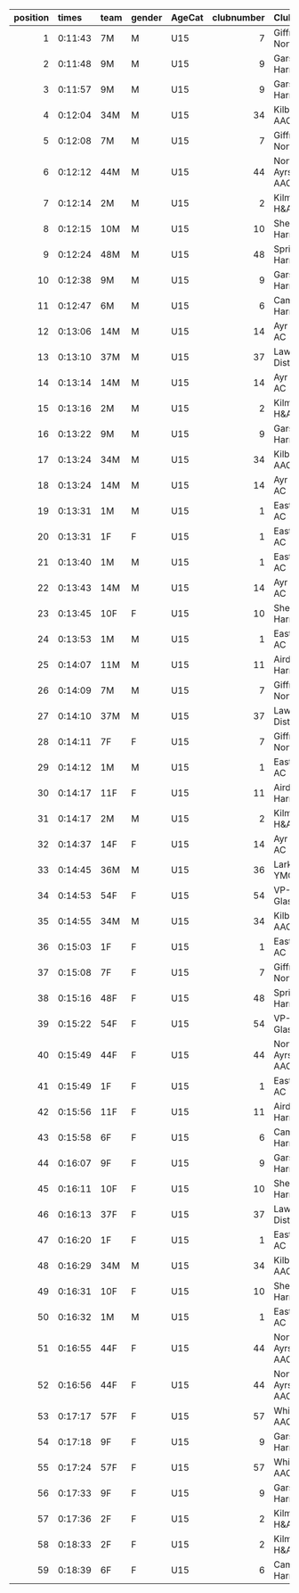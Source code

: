 |   position | times   | team   | gender   | AgeCat   |   clubnumber | Club name            | Website                                    |
|-----------:|:--------|:-------|:---------|:---------|-------------:|:---------------------|:-------------------------------------------|
|          1 | 0:11:43 | 7M     | M        | U15      |            7 | Giffnock North AC    | https://www.giffnocknorth.co.uk/           |
|          2 | 0:11:48 | 9M     | M        | U15      |            9 | Garscube Harriers    | https://www.garscubeharriers.org.uk/       |
|          3 | 0:11:57 | 9M     | M        | U15      |            9 | Garscube Harriers    | https://www.garscubeharriers.org.uk/       |
|          4 | 0:12:04 | 34M    | M        | U15      |           34 | Kilbarchan AAC       | https://kilbarchanaac.org.uk/              |
|          5 | 0:12:08 | 7M     | M        | U15      |            7 | Giffnock North AC    | https://www.giffnocknorth.co.uk/           |
|          6 | 0:12:12 | 44M    | M        | U15      |           44 | North Ayrshire AAC   | https://naathletics.co.uk/                 |
|          7 | 0:12:14 | 2M     | M        | U15      |            2 | Kilmarnock H&AC      | http://www.kilmarnockharriers.com/         |
|          8 | 0:12:15 | 10M    | M        | U15      |           10 | Shettleston Harriers | http://shettlestonharriers.org.uk/         |
|          9 | 0:12:24 | 48M    | M        | U15      |           48 | Springburn Harriers  | https://www.springburnharriers.co.uk/      |
|         10 | 0:12:38 | 9M     | M        | U15      |            9 | Garscube Harriers    | https://www.garscubeharriers.org.uk/       |
|         11 | 0:12:47 | 6M     | M        | U15      |            6 | Cambuslang Harriers  | https://cambuslangharriers.org/            |
|         12 | 0:13:06 | 14M    | M        | U15      |           14 | Ayr Seaforth AC      | https://www.ayrseaforth.co.uk/             |
|         13 | 0:13:10 | 37M    | M        | U15      |           37 | Law & District AAC   | http://www.lawaac.co.uk/                   |
|         14 | 0:13:14 | 14M    | M        | U15      |           14 | Ayr Seaforth AC      | https://www.ayrseaforth.co.uk/             |
|         15 | 0:13:16 | 2M     | M        | U15      |            2 | Kilmarnock H&AC      | http://www.kilmarnockharriers.com/         |
|         16 | 0:13:22 | 9M     | M        | U15      |            9 | Garscube Harriers    | https://www.garscubeharriers.org.uk/       |
|         17 | 0:13:24 | 34M    | M        | U15      |           34 | Kilbarchan AAC       | https://kilbarchanaac.org.uk/              |
|         18 | 0:13:24 | 14M    | M        | U15      |           14 | Ayr Seaforth AC      | https://www.ayrseaforth.co.uk/             |
|         19 | 0:13:31 | 1M     | M        | U15      |            1 | East Kilbride AC     | http://www.ekac.org.uk/                    |
|         20 | 0:13:31 | 1F     | F        | U15      |            1 | East Kilbride AC     | http://www.ekac.org.uk/                    |
|         21 | 0:13:40 | 1M     | M        | U15      |            1 | East Kilbride AC     | http://www.ekac.org.uk/                    |
|         22 | 0:13:43 | 14M    | M        | U15      |           14 | Ayr Seaforth AC      | https://www.ayrseaforth.co.uk/             |
|         23 | 0:13:45 | 10F    | F        | U15      |           10 | Shettleston Harriers | http://shettlestonharriers.org.uk/         |
|         24 | 0:13:53 | 1M     | M        | U15      |            1 | East Kilbride AC     | http://www.ekac.org.uk/                    |
|         25 | 0:14:07 | 11M    | M        | U15      |           11 | Airdrie Harriers     | http://airdrieharriers.org/                |
|         26 | 0:14:09 | 7M     | M        | U15      |            7 | Giffnock North AC    | https://www.giffnocknorth.co.uk/           |
|         27 | 0:14:10 | 37M    | M        | U15      |           37 | Law & District AAC   | http://www.lawaac.co.uk/                   |
|         28 | 0:14:11 | 7F     | F        | U15      |            7 | Giffnock North AC    | https://www.giffnocknorth.co.uk/           |
|         29 | 0:14:12 | 1M     | M        | U15      |            1 | East Kilbride AC     | http://www.ekac.org.uk/                    |
|         30 | 0:14:17 | 11F    | F        | U15      |           11 | Airdrie Harriers     | http://airdrieharriers.org/                |
|         31 | 0:14:17 | 2M     | M        | U15      |            2 | Kilmarnock H&AC      | http://www.kilmarnockharriers.com/         |
|         32 | 0:14:37 | 14F    | F        | U15      |           14 | Ayr Seaforth AC      | https://www.ayrseaforth.co.uk/             |
|         33 | 0:14:45 | 36M    | M        | U15      |           36 | Larkhall YMCA        | https://www.facebook.com/larkhallharriers/ |
|         34 | 0:14:53 | 54F    | F        | U15      |           54 | VP-Glasgow           | https://www.vp-glasgow.com                 |
|         35 | 0:14:55 | 34M    | M        | U15      |           34 | Kilbarchan AAC       | https://kilbarchanaac.org.uk/              |
|         36 | 0:15:03 | 1F     | F        | U15      |            1 | East Kilbride AC     | http://www.ekac.org.uk/                    |
|         37 | 0:15:08 | 7F     | F        | U15      |            7 | Giffnock North AC    | https://www.giffnocknorth.co.uk/           |
|         38 | 0:15:16 | 48F    | F        | U15      |           48 | Springburn Harriers  | https://www.springburnharriers.co.uk/      |
|         39 | 0:15:22 | 54F    | F        | U15      |           54 | VP-Glasgow           | https://www.vp-glasgow.com                 |
|         40 | 0:15:49 | 44F    | F        | U15      |           44 | North Ayrshire AAC   | https://naathletics.co.uk/                 |
|         41 | 0:15:49 | 1F     | F        | U15      |            1 | East Kilbride AC     | http://www.ekac.org.uk/                    |
|         42 | 0:15:56 | 11F    | F        | U15      |           11 | Airdrie Harriers     | http://airdrieharriers.org/                |
|         43 | 0:15:58 | 6F     | F        | U15      |            6 | Cambuslang Harriers  | https://cambuslangharriers.org/            |
|         44 | 0:16:07 | 9F     | F        | U15      |            9 | Garscube Harriers    | https://www.garscubeharriers.org.uk/       |
|         45 | 0:16:11 | 10F    | F        | U15      |           10 | Shettleston Harriers | http://shettlestonharriers.org.uk/         |
|         46 | 0:16:13 | 37F    | F        | U15      |           37 | Law & District AAC   | http://www.lawaac.co.uk/                   |
|         47 | 0:16:20 | 1F     | F        | U15      |            1 | East Kilbride AC     | http://www.ekac.org.uk/                    |
|         48 | 0:16:29 | 34M    | M        | U15      |           34 | Kilbarchan AAC       | https://kilbarchanaac.org.uk/              |
|         49 | 0:16:31 | 10F    | F        | U15      |           10 | Shettleston Harriers | http://shettlestonharriers.org.uk/         |
|         50 | 0:16:32 | 1M     | M        | U15      |            1 | East Kilbride AC     | http://www.ekac.org.uk/                    |
|         51 | 0:16:55 | 44F    | F        | U15      |           44 | North Ayrshire AAC   | https://naathletics.co.uk/                 |
|         52 | 0:16:56 | 44F    | F        | U15      |           44 | North Ayrshire AAC   | https://naathletics.co.uk/                 |
|         53 | 0:17:17 | 57F    | F        | U15      |           57 | Whitemoss AAC        | https://whitemossaac.co.uk/                |
|         54 | 0:17:18 | 9F     | F        | U15      |            9 | Garscube Harriers    | https://www.garscubeharriers.org.uk/       |
|         55 | 0:17:24 | 57F    | F        | U15      |           57 | Whitemoss AAC        | https://whitemossaac.co.uk/                |
|         56 | 0:17:33 | 9F     | F        | U15      |            9 | Garscube Harriers    | https://www.garscubeharriers.org.uk/       |
|         57 | 0:17:36 | 2F     | F        | U15      |            2 | Kilmarnock H&AC      | http://www.kilmarnockharriers.com/         |
|         58 | 0:18:33 | 2F     | F        | U15      |            2 | Kilmarnock H&AC      | http://www.kilmarnockharriers.com/         |
|         59 | 0:18:39 | 6F     | F        | U15      |            6 | Cambuslang Harriers  | https://cambuslangharriers.org/            |